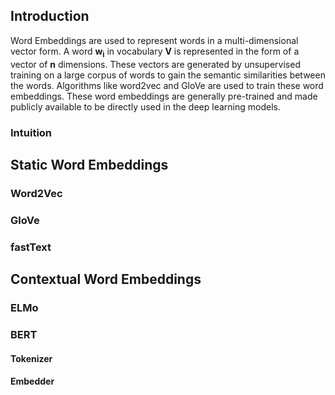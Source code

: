 ## Introduction

Word Embeddings are used to represent words in a multi-dimensional vector form. A word <span class="math"><b>w<sub>i</sub></b></span> in vocabulary **V** is represented in the form of a vector of **n** dimensions. These vectors are generated by unsupervised training on a large corpus of words to gain the semantic similarities between the words. Algorithms like word2vec and GloVe are used to train these word embeddings. These word embeddings are generally pre-trained and made publicly available to be directly used in the deep learning models.

### Intuition

## Static Word Embeddings

### Word2Vec
### GloVe
### fastText

## Contextual Word Embeddings

### ELMo
### BERT
#### Tokenizer
#### Embedder